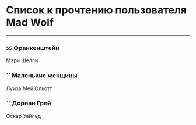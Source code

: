 # Список к прочтению пользователя Mad Wolf
---

### `55` Франкенштейн
Мэри Шелли

### `` Маленькие женщины
Луиза Мей Олкотт

### `` Дориан Грей
Оскар Уайльд

